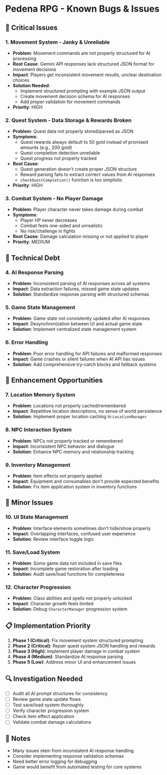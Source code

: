 
# Pedena RPG - Known Bugs & Issues

## 🚨 Critical Issues

### 1. Movement System - Janky & Unreliable
- **Problem**: Movement commands are not properly structured for AI processing
- **Root Cause**: Gemini API responses lack structured JSON format for movement decisions
- **Impact**: Players get inconsistent movement results, unclear destination choices
- **Solution Needed**: 
  - Implement structured prompting with example JSON output
  - Create movement decision schema for AI responses
  - Add proper validation for movement commands
- **Priority**: HIGH

### 2. Quest System - Data Storage & Rewards Broken
- **Problem**: Quest data not properly stored/parsed as JSON
- **Symptoms**: 
  - Quest rewards always default to 50 gold instead of promised amounts (e.g., 200 gold)
  - Quest completion detection unreliable
  - Quest progress not properly tracked
- **Root Cause**: 
  - Quest generation doesn't create proper JSON structure
  - Reward parsing fails to extract correct values from AI responses
  - `checkQuestCompletion()` function is too simplistic
- **Priority**: HIGH

### 3. Combat System - No Player Damage
- **Problem**: Player character never takes damage during combat
- **Symptoms**: 
  - Player HP never decreases
  - Combat feels one-sided and unrealistic
  - No risk/challenge in fights
- **Root Cause**: Damage calculation missing or not applied to player
- **Priority**: MEDIUM

## 🔧 Technical Debt

### 4. AI Response Parsing
- **Problem**: Inconsistent parsing of AI responses across all systems
- **Impact**: Data extraction failures, missed game state updates
- **Solution**: Standardize response parsing with structured schemas

### 5. Game State Management
- **Problem**: Game state not consistently updated after AI responses
- **Impact**: Desynchronization between UI and actual game state
- **Solution**: Implement centralized state management system

### 6. Error Handling
- **Problem**: Poor error handling for API failures and malformed responses
- **Impact**: Game crashes or silent failures when AI API has issues
- **Solution**: Add comprehensive try-catch blocks and fallback systems

## 🎯 Enhancement Opportunities

### 7. Location Memory System
- **Problem**: Locations not properly cached/remembered
- **Impact**: Repetitive location descriptions, no sense of world persistence
- **Solution**: Implement proper location caching in `LocationManager`

### 8. NPC Interaction System
- **Problem**: NPCs not properly tracked or remembered
- **Impact**: Inconsistent NPC behavior and dialogue
- **Solution**: Enhance NPC memory and relationship tracking

### 9. Inventory Management
- **Problem**: Item effects not properly applied
- **Impact**: Equipment and consumables don't provide expected benefits
- **Solution**: Fix item application system in inventory functions

## 🐛 Minor Issues

### 10. UI State Management
- **Problem**: Interface elements sometimes don't hide/show properly
- **Impact**: Overlapping interfaces, confused user experience
- **Solution**: Review interface toggle logic

### 11. Save/Load System
- **Problem**: Some game data not included in save files
- **Impact**: Incomplete game restoration after loading
- **Solution**: Audit save/load functions for completeness

### 12. Character Progression
- **Problem**: Class abilities and spells not properly unlocked
- **Impact**: Character growth feels limited
- **Solution**: Debug `CharacterManager` progression system

## 📋 Implementation Priority

1. **Phase 1 (Critical)**: Fix movement system structured prompting
2. **Phase 2 (Critical)**: Repair quest system JSON handling and rewards
3. **Phase 3 (High)**: Implement player damage in combat system
4. **Phase 4 (Medium)**: Standardize AI response parsing
5. **Phase 5 (Low)**: Address minor UI and enhancement issues

## 🔍 Investigation Needed

- [ ] Audit all AI prompt structures for consistency
- [ ] Review game state update flows
- [ ] Test save/load system thoroughly
- [ ] Verify character progression system
- [ ] Check item effect application
- [ ] Validate combat damage calculations

## 📝 Notes

- Many issues stem from inconsistent AI response handling
- Consider implementing response validation schemas
- Need better error logging for debugging
- Game would benefit from automated testing for core systems
